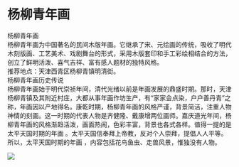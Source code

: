 # 杨柳青年画  
杨柳青年画  
  杨柳青年画为中国著名的民间木版年画。它继承了宋、元绘画的传统，吸收了明代木刻版画、工艺美术、戏剧舞台的形式，采用木版套印和手工彩绘相结合的方法，创立了鲜明活泼、喜气吉祥、富有感人题材的独特风格。  
  推荐地点：天津西青区杨柳青镇明清街。  
  杨柳青年画历史传说  
  杨柳青年画始于明代崇祯年间，清代光绪以前是年画发展的鼎盛时期。那时，天津杨柳青镇及其附近村庄，大都从事年画作坊生产，有“家家会点染，户户善丹青”之称，年画因以产地得名。康乾时期，杨柳青年画的风格严谨，背景简洁，注重人物神情的刻画。这一时期的代表人物是齐健隆、戴康增两位画师。嘉庆道光年间，杨柳青年画的风格渐趋活泼，画面热闹，色彩丰富，背景也各式各样。值得一提的是太平天国时期的年画 。太平天国信奉拜上帝教，反对个人崇拜，提倡人人平等。所以，太平天国时期的年画 ，内容包括花鸟鱼虫、走兽风景，惟独没有人物。  
  
![](https://6sqf8k4x.fast-github.tk/-----https://raw.githubusercontent.com/szqq0512/Pic/main/img/202201212001631.png)  